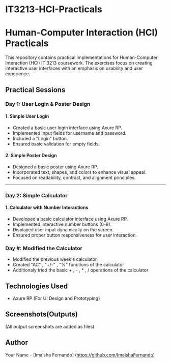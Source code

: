 # IT3213-HCI-Practicals

# Human-Computer Interaction (HCI) Practicals

This repository contains practical implementations for Human-Computer Interaction (HCI) IT 3213 coursework. 
The exercises focus on creating interactive user interfaces with an emphasis on usability and user experience.

## Practical Sessions

### Day 1: User Login & Poster Design

#### 1. Simple User Login
- Created a basic user login interface using Axure RP.
- Implemented input fields for username and password.
- Included a "Login" button.
- Ensured basic validation for empty fields.

#### 2. Simple Poster Design
- Designed a basic poster using Axure RP.
- Incorporated text, shapes, and colors to enhance visual appeal.
- Focused on readability, contrast, and alignment principles.
---

### Day 2: Simple Calculator

#### 1. Calculator with Number Interactions
- Developed a basic calculator interface using Axure RP.
- Implemented interactive number buttons (0-9).
- Displayed user input dynamically on the screen.
- Ensured proper button responsiveness for user interaction.

### Day #: Modified the Calculator
- Modified the previous week's calculator
- Created "AC" , "+/-" , "%" functions of the calculator
- Additionaly tried the basic + , - , * , / operations of the calculator


## Technologies Used
- Axure RP (For UI Design and Prototyping)

## Screenshots(Outputs)
(All output screenshots are added as files)

## Author
Your Name - [Imalsha Fernando] (https://github.com/ImalshaFernando)

